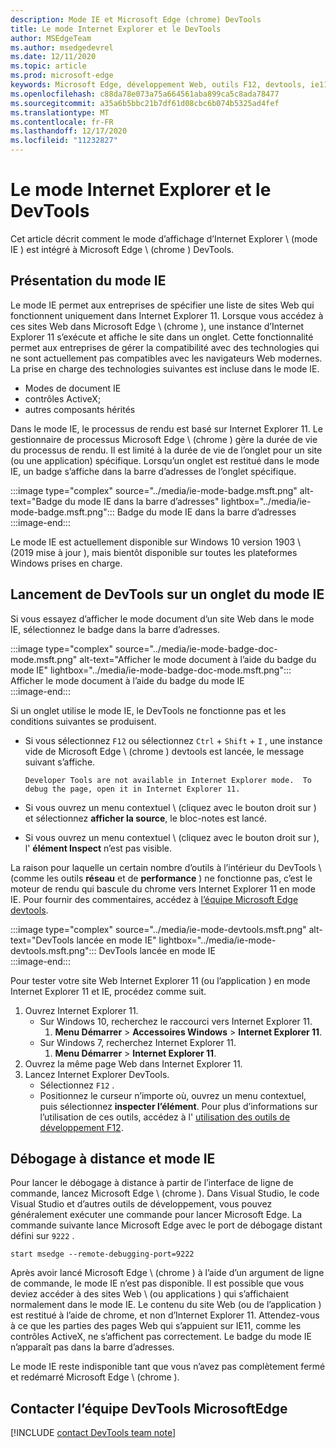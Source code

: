 ```yaml
---
description: Mode IE et Microsoft Edge (chrome) DevTools
title: Le mode Internet Explorer et le DevTools
author: MSEdgeTeam
ms.author: msedgedevrel
ms.date: 12/11/2020
ms.topic: article
ms.prod: microsoft-edge
keywords: Microsoft Edge, développement Web, outils F12, devtools, ie11, Internet Explorer 11, mode IE
ms.openlocfilehash: c88da78e073a75a664561aba899ca5c8ada78477
ms.sourcegitcommit: a35a6b5bbc21b7df61d08cbc6b074b5325ad4fef
ms.translationtype: MT
ms.contentlocale: fr-FR
ms.lasthandoff: 12/17/2020
ms.locfileid: "11232827"
---
```

# Le mode Internet Explorer et le DevTools  

Cet article décrit comment le mode d’affichage d’Internet Explorer \ (mode IE \) est intégré à Microsoft Edge \ (chrome \) DevTools.  

## Présentation du mode IE  

Le mode IE permet aux entreprises de spécifier une liste de sites Web qui fonctionnent uniquement dans Internet Explorer 11.  Lorsque vous accédez à ces sites Web dans Microsoft Edge \ (chrome \), une instance d’Internet Explorer 11 s’exécute et affiche le site dans un onglet.  Cette fonctionnalité permet aux entreprises de gérer la compatibilité avec des technologies qui ne sont actuellement pas compatibles avec les navigateurs Web modernes.  La prise en charge des technologies suivantes est incluse dans le mode IE.  

*   Modes de document IE  
*   contrôles ActiveX;  
*   autres composants hérités  

Dans le mode IE, le processus de rendu est basé sur Internet Explorer 11.  Le gestionnaire de processus Microsoft Edge \ (chrome \) gère la durée de vie du processus de rendu.  Il est limité à la durée de vie de l’onglet pour un site (ou une application) spécifique.  Lorsqu’un onglet est restitué dans le mode IE, un badge s’affiche dans la barre d’adresses de l’onglet spécifique.  

:::image type="complex" source="../media/ie-mode-badge.msft.png" alt-text="Badge du mode IE dans la barre d’adresses" lightbox="../media/ie-mode-badge.msft.png":::
   Badge du mode IE dans la barre d’adresses  
:::image-end:::  

Le mode IE est actuellement disponible sur Windows 10 version 1903 \ (2019 mise à jour \), mais bientôt disponible sur toutes les plateformes Windows prises en charge.  

## Lancement de DevTools sur un onglet du mode IE  

Si vous essayez d’afficher le mode document d’un site Web dans le mode IE, sélectionnez le badge dans la barre d’adresses.  

:::image type="complex" source="../media/ie-mode-badge-doc-mode.msft.png" alt-text="Afficher le mode document à l’aide du badge du mode IE" lightbox="../media/ie-mode-badge-doc-mode.msft.png":::
   Afficher le mode document à l’aide du badge du mode IE  
:::image-end:::  

Si un onglet utilise le mode IE, le DevTools ne fonctionne pas et les conditions suivantes se produisent.

*   Si vous sélectionnez `F12` ou sélectionnez `Ctrl` + `Shift` + `I` , une instance vide de Microsoft Edge \ (chrome \) devtools est lancée, le message suivant s’affiche.  
    
    ```text
    Developer Tools are not available in Internet Explorer mode.  To debug the page, open it in Internet Explorer 11.
    ```  
    
*   Si vous ouvrez un menu contextuel \ (cliquez avec le bouton droit sur \) et sélectionnez **afficher la source**, le bloc-notes est lancé.  
*   Si vous ouvrez un menu contextuel \ (cliquez avec le bouton droit sur \), l' **élément Inspect** n’est pas visible.  

La raison pour laquelle un certain nombre d’outils à l’intérieur du DevTools \ (comme les outils **réseau** et de **performance** \) ne fonctionne pas, c’est le moteur de rendu qui bascule du chrome vers Internet Explorer 11 en mode IE.  Pour fournir des commentaires, accédez à [l’équipe Microsoft Edge devtools](#getting-in-touch-with-the-microsoft-edge-devtools-team).  

:::image type="complex" source="../media/ie-mode-devtools.msft.png" alt-text="DevTools lancée en mode IE" lightbox="../media/ie-mode-devtools.msft.png":::
   DevTools lancée en mode IE  
:::image-end:::  

Pour tester votre site Web Internet Explorer 11 (ou l’application \) en mode Internet Explorer 11 et IE, procédez comme suit.  

1.  Ouvrez Internet Explorer 11.  
    *   Sur Windows 10, recherchez le raccourci vers Internet Explorer 11.
        1.  **Menu Démarrer**  >  **Accessoires Windows**  >  **Internet Explorer 11**.  
    *   Sur Windows 7, recherchez Internet Explorer 11.
        1.  **Menu Démarrer**  >  **Internet Explorer 11**.  
1.  Ouvrez la même page Web dans Internet Explorer 11.  
1.  Lancez Internet Explorer DevTools.  
    *   Sélectionnez `F12` .  
    *   Positionnez le curseur n’importe où, ouvrez un menu contextuel, puis sélectionnez **inspecter l’élément**.  Pour plus d’informations sur l’utilisation de ces outils, accédez à l' [utilisation des outils de développement F12][PreviousVersionsWindowsInternetExplorerDeveloperSamplesbg182326].  

## Débogage à distance et mode IE  

Pour lancer le débogage à distance à partir de l’interface de ligne de commande, lancez Microsoft Edge \ (chrome \).  Dans Visual Studio, le code Visual Studio et d’autres outils de développement, vous pouvez généralement exécuter une commande pour lancer Microsoft Edge.  La commande suivante lance Microsoft Edge avec le port de débogage distant défini sur `9222` .  

```shell
start msedge --remote-debugging-port=9222
```  

Après avoir lancé Microsoft Edge \ (chrome \) à l’aide d’un argument de ligne de commande, le mode IE n’est pas disponible.  Il est possible que vous deviez accéder à des sites Web \ (ou applications \) qui s’affichaient normalement dans le mode IE.  Le contenu du site Web (ou de l’application \) est restitué à l’aide de chrome, et non d’Internet Explorer 11.  Attendez-vous à ce que les parties des pages Web qui s’appuient sur IE11, comme les contrôles ActiveX, ne s’affichent pas correctement.  Le badge du mode IE n’apparaît pas dans la barre d’adresses.  

Le mode IE reste indisponible tant que vous n’avez pas complètement fermé et redémarré Microsoft Edge \ (chrome \).  

## Contacter l’équipe DevTools MicrosoftEdge  

[!INCLUDE [contact DevTools team note](../includes/contact-devtools-team-note.md)]  

<!-- links -->  

[PreviousVersionsWindowsInternetExplorerDeveloperSamplesbg182326]: /previous-versions/windows/internet-explorer/ie-developer/samples/bg182326(v%3dvs.85) "Utiliser les outils de développement F12 | Documents Microsoft"  
